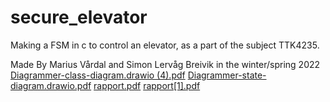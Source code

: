 # secure_elevator
Making a FSM in c to control an elevator, as a part of the subject TTK4235. 

Made By Marius Vårdal and Simon Lervåg Breivik in the winter/spring 2022 [Diagrammer-class-diagram.drawio (4).pdf](https://github.com/simon-cmyk/secure_elevator/files/8883916/Diagrammer-class-diagram.drawio.4.pdf)
[Diagrammer-state-diagram.drawio.pdf](https://github.com/simon-cmyk/secure_elevator/files/8883917/Diagrammer-state-diagram.drawio.pdf)
[rapport.pdf](https://github.com/simon-cmyk/secure_elevator/files/8883918/rapport.pdf)
[rapport[1].pdf](https://github.com/simon-cmyk/secure_elevator/files/8883919/rapport.1.pdf)
